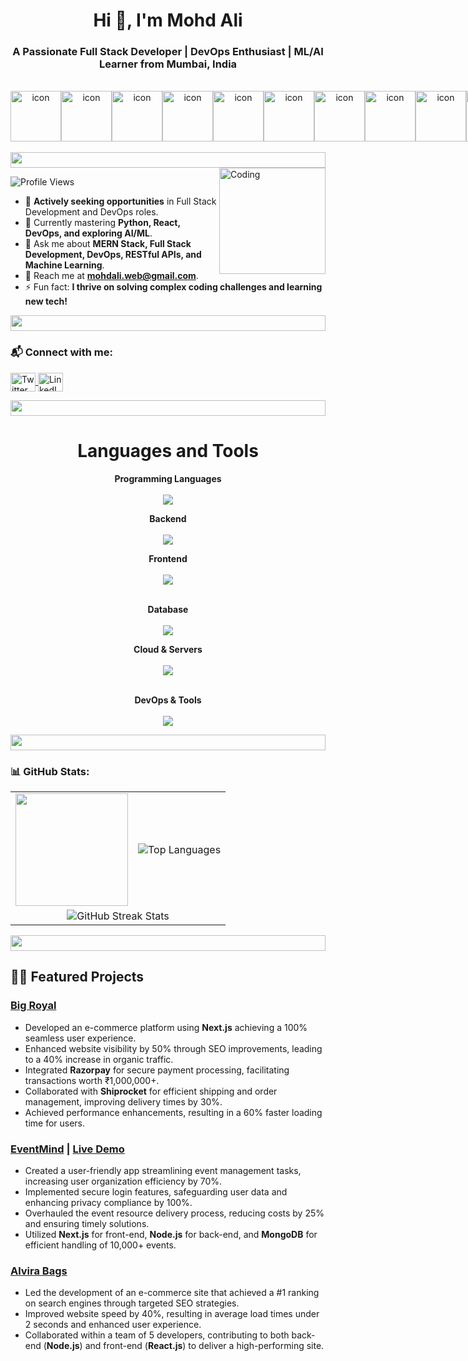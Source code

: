 
<h1 align="center">Hi 👋, I'm Mohd Ali</h1>
<h3 align="center">A Passionate Full Stack Developer | DevOps Enthusiast | ML/AI Learner from Mumbai, India</h3>
<br/>
<div style="display: flex; align-items: flex-start; margin-button: 10px" align='center'>
  <img src="https://techstack-generator.vercel.app/js-icon.svg" alt="icon" width="81" height="81" />
  <img src="https://techstack-generator.vercel.app/ts-icon.svg" alt="icon" width="81" height="81" />



  <img src="https://techstack-generator.vercel.app/django-icon.svg" alt="icon" width="81" height="81" />
  <img src="https://techstack-generator.vercel.app/python-icon.svg" alt="icon" width="81" height="81" />



  <img src="https://techstack-generator.vercel.app/docker-icon.svg" alt="icon" width="81" height="81" />
  <img src="https://techstack-generator.vercel.app/kubernetes-icon.svg" alt="icon" width="81" height="81" />



  <img src="https://techstack-generator.vercel.app/aws-icon.svg" alt="icon" width="81" height="81" />
  <img src="https://techstack-generator.vercel.app/react-icon.svg" alt="icon" width="81" height="81" />



  <img src="https://techstack-generator.vercel.app/github-icon.svg" alt="icon" width="81" height="81" />
  <img src="https://techstack-generator.vercel.app/mysql-icon.svg" alt="icon" width="81" height="81" />
</div>

<br>

<img src="https://i.imgur.com/dBaSKWF.gif" height="25" width="100%">

<img align="right" alt="Coding" width="170" src="https://cdn.dribbble.com/users/1162077/screenshots/3848914/programmer.gif">

<p align="left"> <img src="https://komarev.com/ghpvc/?username=mohdali03&label=Profile%20views&color=red&style=plastic" alt="Profile Views" /> </p>

- 🔭 **Actively seeking opportunities** in Full Stack Development and DevOps roles.
- 🌱 Currently mastering **Python, React, DevOps, and exploring AI/ML**.
- 💬 Ask me about **MERN Stack, Full Stack Development, DevOps, RESTful APIs, and Machine Learning**.
- 📧 Reach me at **mohdali.web@gmail.com**.
- ⚡ Fun fact: **I thrive on solving complex coding challenges and learning new tech!**

<img src="https://i.imgur.com/dBaSKWF.gif" height="25" width="100%">

<h3 align="left">📬 Connect with me:</h3>
<p align="left">
  <a href="https://twitter.com/MohdAliA98" target="blank">
    <img align="center" src="https://raw.githubusercontent.com/rahuldkjain/github-profile-readme-generator/master/src/images/icons/Social/twitter.svg" alt="Twitter" height="30" width="40" />
  </a>
  <a href="https://linkedin.com/in/mohdali-" target="blank">
    <img align="center" src="https://raw.githubusercontent.com/rahuldkjain/github-profile-readme-generator/master/src/images/icons/Social/linked-in-alt.svg" alt="LinkedIn" height="30" width="40" />
  </a>
  
</p>

<img src="https://i.imgur.com/dBaSKWF.gif" height="25" width="100%">

<h1 align="center">
Languages and Tools
  
</h1> 

<p align="center">
  <strong>Programming Languages</strong>
  </br>
  </br>
  
  <a href="https://skillicons.dev">
    <img src="https://skillicons.dev/icons?i=java,ts,js,python" />
  </a>
</p>

 
<p align="center">
  <strong> Backend </strong> 
  </br>
  </br>
  
  <a href="https://skillicons.dev">
    <img src="https://skillicons.dev/icons?i=express,django,flask,fastapi,nodejs" />
  </a>
</p>


<p align="center">
  <strong>Frontend</strong>
  </br>
  </br>
  <a href="https://skillicons.dev">
    <img src="https://skillicons.dev/icons?i=react,nextjs,angular,redux,tailwind,bootstrap,materialui,html,css,sass" />
  </a>
</p>
  
<p align="center">
</br>
  <strong style=>Database</strong>
</br>
</br>
  <a href="https://skillicons.dev">
    <img src="https://skillicons.dev/icons?i=mongodb,mysql,redis,sqlite" />
  </a>
</p>


<p align="center">
  <strong>Cloud & Servers</strong>
</br>
</br>
  <a href="https://skillicons.dev">
    <img src="https://skillicons.dev/icons?i=aws,gcp,vercel,netlify" />
  </a>
</p>

 
<p align="center">
</br>
  <strong>DevOps & Tools</strong>
</br>
</br>
  <a href="https://skillicons.dev">
    <img src="https://skillicons.dev/icons?i=git,github,docker,vscode,postman,linux" />
  </a>
</p>





<img src="https://i.imgur.com/dBaSKWF.gif" height="25" width="100%">

<h3 align="left">📊 GitHub Stats:</h3>

<table>
  <tr>
    <td>
      <img height="180em" src="https://github-readme-stats-eight-theta.vercel.app/api?username=smit3949&show_icons=true&theme=algolia&include_all_commits=true&count_private=true"/>
    </td>
    <td>
      <img src="https://github-readme-stats.vercel.app/api/top-langs/?username=mohdali03&layout=compact&theme=tokyonight&hide_progress=true" alt="Top Languages" />
    </td>
  </tr>
<tr>
  <td colspan=2 align='center'>
    
  <img src="https://github-readme-streak-stats.herokuapp.com/?user=mohdali03&theme=tokyonight" alt="GitHub Streak Stats" />
  </td>
</tr>
</table>

<p align="left">
  
</p>


<img src="https://i.imgur.com/dBaSKWF.gif" height="25" width="100%">

## 👨‍💻 Featured Projects

### [Big Royal](https://big-royal.in)
- Developed an e-commerce platform using **Next.js** achieving a 100% seamless user experience.
- Enhanced website visibility by 50% through SEO improvements, leading to a 40% increase in organic traffic.
- Integrated **Razorpay** for secure payment processing, facilitating transactions worth ₹1,000,000+.
- Collaborated with **Shiprocket** for efficient shipping and order management, improving delivery times by 30%.
- Achieved performance enhancements, resulting in a 60% faster loading time for users.

### [EventMind](https://github.com/mohdali03/EventMind) | [Live Demo](https://event-mind.vercel.app/)
- Created a user-friendly app streamlining event management tasks, increasing user organization efficiency by 70%.
- Implemented secure login features, safeguarding user data and enhancing privacy compliance by 100%.
- Overhauled the event resource delivery process, reducing costs by 25% and ensuring timely solutions.
- Utilized **Next.js** for front-end, **Node.js** for back-end, and **MongoDB** for efficient handling of 10,000+ events.

### [Alvira Bags](http://alvirabags.in)
- Led the development of an e-commerce site that achieved a #1 ranking on search engines through targeted SEO strategies.
- Improved website speed by 40%, resulting in average load times under 2 seconds and enhanced user experience.
- Collaborated within a team of 5 developers, contributing to both back-end (**Node.js**) and front-end (**React.js**) to deliver a high-performing site.


